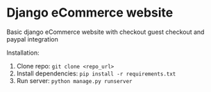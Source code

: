 # Django eCommerce website

Basic django eCommerce website with checkout guest checkout and paypal integration

Installation:

1. Clone repo: `git clone <repo_url>`
2. Install dependencies: `pip install -r requirements.txt`
3. Run server: `python manage.py runserver`
